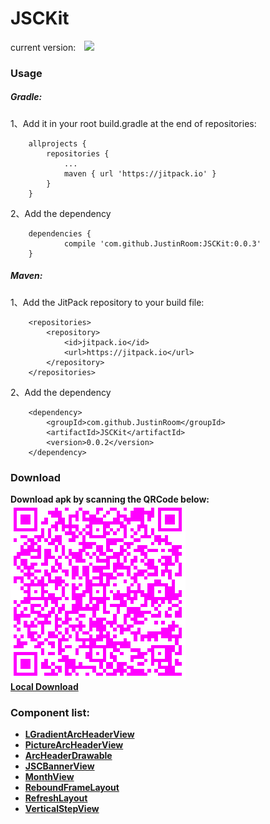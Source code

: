 # JSCKit
current version:&#8195;![](https://jitpack.io/v/JustinRoom/JSCKit.svg)
### Usage
##### Gradle: 
1、Add it in your root build.gradle at the end of repositories:
```
	allprojects {
		repositories {
			...
			maven { url 'https://jitpack.io' }
		}
	}
```
2、Add the dependency
```
	dependencies {
	        compile 'com.github.JustinRoom:JSCKit:0.0.3'
	}
```
##### Maven: 
1、Add the JitPack repository to your build file:
```
	<repositories>
		<repository>
		    <id>jitpack.io</id>
		    <url>https://jitpack.io</url>
		</repository>
	</repositories>
```
2、Add the dependency
```
	<dependency>
	    <groupId>com.github.JustinRoom</groupId>
	    <artifactId>JSCKit</artifactId>
	    <version>0.0.2</version>
	</dependency>
```

### Download
**Download apk by scanning the QRCode below:**  
![JSCKitDemo.apk](/capture/apk_qr_code.png)  
[**Local Download**](/capture/JSCKitDemo.apk?raw=true)

### Component list:
+ [**LGradientArcHeaderView**](/library/src/main/java/jsc/kit/archeaderview)
+ [**PictureArcHeaderView**](/library/src/main/java/jsc/kit/archeaderview)
+ [**ArcHeaderDrawable**](/library/src/main/java/jsc/kit/archeaderview)
+ [**JSCBannerView**](/library/src/main/java/jsc/kit/bannerview)
+ [**MonthView**](/library/src/main/java/jsc/kit/monthview)
+ [**ReboundFrameLayout**](/library/src/main/java/jsc/kit/reboundlayout)
+ [**RefreshLayout**](/library/src/main/java/jsc/kit/refreshlayout)
+ [**VerticalStepView**](/library/src/main/java/jsc/kit/stepview)
